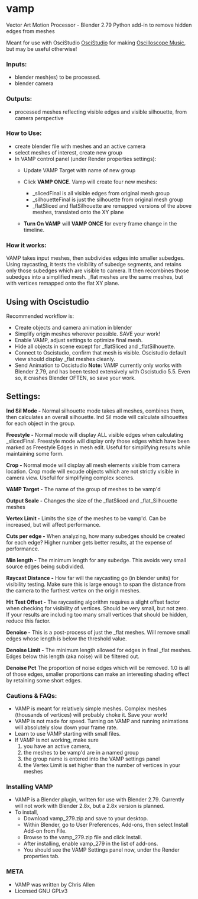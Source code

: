 # vamp
Vector Art Motion Processor - Blender 2.79 Python add-in to remove hidden edges from meshes

Meant for use with OsciStudio [OsciStudio](https://oscilloscopemusic.com/oscistudio.php) for making [Oscilloscope Music](https://www.youtube.com/c/ChrisAllenMusic), but may be useful otherwise!

### Inputs:
- blender mesh(es) to be processed.
- blender camera
 
### Outputs:
- processed meshes reflecting visible edges and visible silhouette, from camera perspective
 
### How to Use:
- create blender file with meshes and an active camera
- select meshes of interest, create new group
- In VAMP control panel (under Render properties settings):
  - Update VAMP Target with name of new group 

  - Click **VAMP ONCE**.  Vamp will create four new meshes:
    - _slicedFinal is all visible edges from original mesh group
    - _silhouetteFinal is just the silhouette from original mesh group
    - _flatSliced and flatSilhouette are remapped versions of the above meshes, translated onto the XY plane
  - **Turn On VAMP** will **VAMP ONCE** for every frame change in the timeline.

### How it works:
VAMP takes input meshes, then subdivides edges into smaller subedges.  Using raycasting, it tests the visibility of subedge segments, and retains only those subedges which are visible to camera.  It then recombines those subedges into a simplified mesh.  _flat meshes are the same meshes, but with vertices remapped onto the flat XY plane.

## Using with Oscistudio
Recommended workflow is: 
- Create objects and camera animation in blender
- Simplify origin meshes wherever possible. SAVE your work!
- Enable VAMP, adjust settings to optimize final mesh.
- Hide all objects in scene except for _flatSliced and _flatSilhouette.
- Connect to Oscistudio, confirm that mesh is visible. Oscistudio default view should display _flat meshes cleanly.
- Send Animation to Oscistudio
**Note:** VAMP currently only works with Blender 2.79, and has been tested extensively with Oscistudio 5.5.  Even so, it crashes Blender OFTEN, so save your work.

## Settings:
**Ind Sil Mode -**  Normal silhouette mode takes all meshes, combines them, then calculates an overall silhouette.  Ind Sil mode will calculate silhouettes for each object in the group.

**Freestyle -**  Normal mode will display ALL visible edges when calculating _slicedFinal.  Freestyle mode will display only those edges which have been marked as Freestyle Edges in mesh edit.  Useful for simplifying results while maintaining some form.

**Crop -** Normal mode will display all mesh elements visible from camera location. Crop mode will excude objects which are not strictly visible in camera view.  Useful for simplifying complex scenes.

**VAMP Target -**  The name of the group of meshes to be vamp'd

**Output Scale -**  Changes the size of the _flatSliced and _flat_Silhouette meshes

**Vertex Limit -**  Limits the size of the meshes to be vamp'd.  Can be increased, but will affect performance.

**Cuts per edge -**  When analyzing, how many subedges should be created for each edge? Higher number gets better results, at the expense of performance.

**Min length -** The minimum length for any subedge.  This avoids very small source edges being subdivided.

**Raycast Distance -**  How far will the raycasting go (in blender units) for visibility testing. Make sure this is large enough to span the distance from the camera to the furthest vertex on the origin meshes.

**Hit Test Offset -**  The raycasting algorithm requires a slight offset factor when checking for visibility of vertices.  Should be very small, but not zero.  If your results are including too many small vertices that should be hidden, reduce this factor.

**Denoise -** This is a post-process of just the _flat meshes.  Will remove small edges whose length is below the threshold value.

**Denoise Limit -** The minimum length allowed for edges in final _flat meshes.  Edges below this length (aka noise) will be filtered out.

**Denoise Pct** The proportion of noise edges which will be removed. 1.0 is all of those edges, smaller proportions can make an interesting shading effect by retaining some short edges.

### Cautions & FAQs:
- VAMP is meant for relatively simple meshes.  Complex meshes (thousands of vertices) will probably choke it.  Save your work!
- VAMP is not made for speed.  Turning on VAMP and running animations will absolutely slow down your frame rate.
- Learn to use VAMP starting with small files.
- If VAMP is not working, make sure 
   1. you have an active camera, 
   2. the meshes to be vamp'd are in a named group
   3. the group name is entered into the VAMP settings panel
   4. the Vertex Limit is set higher than the number of vertices in your meshes
   
### Installing VAMP
- VAMP is a Blender plugin, written for use with Blender 2.79.  Currently will not work with Blender 2.8x, but a 2.8x version is planned.
- To install, 
  - Download vamp_279.zip and save to your desktop.  
  - Within Blender, go to User Preferences, Add-ons, then select Install Add-on from File.  
  - Browse to the vamp_279.zip file and click Install.  
  - After installing, enable vamp_279 in the list of add-ons.  
  - You should see the VAMP Settings panel now, under the Render properties tab.  
  
### META

- VAMP was written by Chris Allen
- Licensed GNU GPLv3 
